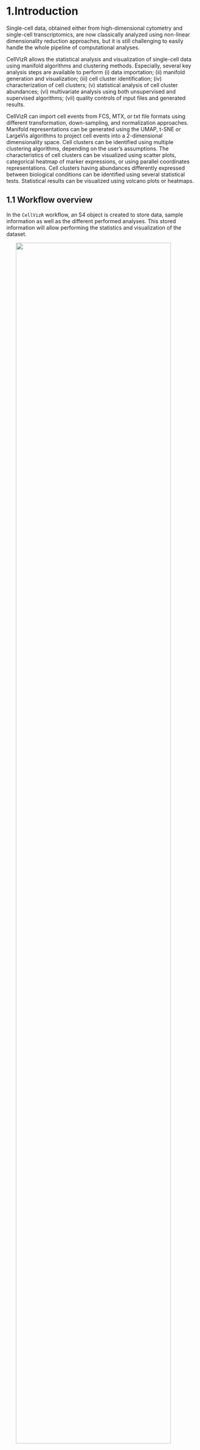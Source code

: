 # 1.Introduction

Single-cell data, obtained either from high-dimensional cytometry and
single-cell transcriptomics, are now classically analyzed using
non-linear dimensionality reduction approaches, but it is still
challenging to easily handle the whole pipeline of computational
analyses.

CellVizR allows the statistical analysis and visualization of
single-cell data using manifold algorithms and clustering methods.
Especially, several key analysis steps are available to perform (i) data
importation; (ii) manifold generation and visualization; (iii) cell
cluster identification; (iv) characterization of cell clusters; (v)
statistical analysis of cell cluster abundances; (vi) multivariate
analysis using both unsupervised and supervised algorithms; (vii)
quality controls of input files and generated results.

CellVizR can import cell events from FCS, MTX, or txt file formats using
different transformation, down-sampling, and normalization approaches.
Manifold representations can be generated using the UMAP, t-SNE or
LargeVis algorithms to project cell events into a 2-dimensional
dimensionality space. Cell clusters can be identified using multiple
clustering algorithms, depending on the user’s assumptions. The
characteristics of cell clusters can be visualized using scatter plots,
categorical heatmap of marker expressions, or using parallel coordinates
representations. Cell clusters having abundances differently expressed
between biological conditions can be identified using several
statistical tests. Statistical results can be visualized using volcano
plots or heatmaps.

## 1.1 Workflow overview

In the `CellVizR` workflow, an S4 object is created to store data,
sample information as well as the different performed analyses. This
stored information will allow performing the statistics and
visualization of the dataset.

<img src="./README_files/workflow.png" width="90%" style="display: block; margin: auto;" />

*Figure 1: Workflow of CellVizR*

*The analysis in CellVizR consists of 5 main steps: (1) importing the
data in FCS, MTX, or txt format resulting in the creation of an S4
Celldata object; (2) assigning the metadata (sample information) into
the Celldata object; and (3) generating the manifold and clustering. The
computed results can be (4) visualized in different manners and (5)
analyzed using statistical approaches.*

## 1.2 Input data

High-dimensional cytometry data can be analyzed by `CellVizR`:

-   **Type and format of data**: The cytometry data that can be analyzed
    and integrated with `CellVizR` are flow, mass or spectral cytometry
    data. The input files can be in standard cytometry format (FCS) or
    in txt format.
-   **Compensation**: Before starting an analysis with `CellVizR`,
    performing the compensation steps for flow cytometry and spectral
    data with conventional software (such as FlowJo, Kaluza, etc) is
    mandatory.
-   **Cleaning and gating**: It is highly recommended to remove debris,
    dead cells and doublets before the analysis. A pre-gating on a cell
    population of interest (e.g.lymphocytes, B cells, etc.) can also be
    performed, which will help to drastically reduce the computation
    time.

Single-cell transcriptomics data can also be analyzed by `CellVizR`:

-   **Type and format of data**: Single-cell RNA sequencing (scRNA-Seq)
    can also be analyzed and integrated with `CellVizR`. The input files
    can be in standard MTX file format.
-   **Cleaning**: Before starting an analysis with `CellVizR`,
    performing the preprocesing steps for cell count quantification and
    spectral data with conventional software (CellRanger) is mandatory.

# 2. Quick start

In this section, the main analysis steps of `CellVizR` are presented.

These steps cover several aspects, such as:

-   Installing the package
-   Importing the data and creating an `Celldata` object
-   Creating the manifold and clustering
-   Generating analyses and visualizations

## 2.1 Installation

To download `CellVizR` it is required `devtools`:

``` r
install.packages("devtools")
library("devtools")
install_github("tchitchek-lab/CellVizR")
```

The `CellVizR` package automatically downloads the necessary packages
for its operation such as:
`checkmate`,`cluster`,`concaveman`,`cowplot`,`dbscan`,`dendextend`,`diptest`,`FactoMineR`,`flowCore`,`FNN`,`ggdendro`,`ggiraph`,`ggnewscale`,`ggplot2`,`ggpubr`,`ggrepel`,`ggridges`,`Gmedian`,`gridExtra`,`gtools`,`kohonen`,`MASS`,`plyr`,`reshape`,`reshape2`,`rstatix`,`Rtsne`,`scales`,`seurat`,`stats`,`stringr`,`uwot`,`viridis`.
If not, the packages are available on the `CRAN`, except `flowCore`
which is available on `Bioconductor`.

Once installed, `CellVizR` can be loaded using the following command:

``` r
library("CellVizR")
```

## 2.2 Importing cell expression profiles

The `import()` function allows importing the expression matrix of the
cytometry files into a `Celldata` object.

The files to be loaded must be in FCS or txt format. The `import()`
function is used as below:

``` r
files <- list.files(NK_files, 
                    pattern = "fcs", full.names = TRUE) # Replace NK_files with your own path to FCS files

# import the FCS files into a Celldata object 
DataCell <- import(files, 
                   filetype = "fcs", 
                   transform = "logicle", 
                   exclude.markers = c("FS-H", "FS-A", "FS-W", "SS-H", 
                                       "SS-A", "SS-W", "Time"), 
                   d.method = "uniform",
                   parameters.method = list("target.percent" = 0.1))
```

The main arguments of the `import()` function are:

-   the `filetype` argument, which allows defining the data file type
    (`fcs` or `txt`)
-   the `transform` argument, which allows choosing the type of
    transformation to apply to the data. Possible values are: `none`,
    `logicle`, `arcsinh` and `logarithmic`. It is advised to use a
    `logicle` transform for flow cytometry, and to use an `arcsinh`
    transform for mass cytometry,
-   the `exclude_markers` argument, which is used to remove the
    irrelevant channels
-   the `d.method` argument, which allows choosing the type of
    downsampling to apply to the data. Possible values are: `none` or
    `uniform`. With `d.method` set to `uniform`, each cell has the same
    probability to be selected.
-   the `parameters.method` argument, which allows choosing the
    parameters for downsampling to apply to the data. Possible values
    are: `target.number`, `target.percent`.

Of note, single-cell transcriptomics data can be imported using the
`importMT()` function.

To correctly write down the markers to exlcude (if any), we invite users
to run the following commands to list the marker names which are present
in the loaded dataset:

``` r
# Retrieving of the marker names
QCN <- QCMarkerNames(files)
colnames(QCN)[-1]
```

    ##  [1] "FS-H"   "FS-A"   "FS-W"   "SS-H"   "SS-A"   "SS-W"   "FL1-A"  "FL2-A" 
    ##  [9] "FL3-A"  "FL4-A"  "FL5-A"  "FL6-A"  "FL7-A"  "FL8-A"  "FL9-A"  "FL10-A"

Once the `DataCell` object is created, users can print a lot of useful
information about it with:

``` r
print(DataCell)
```

    ## Object class: Celldata
    ## Numbers of samples: 28
    ## - Samples: V1_10105LA, V1_10209HE, V1_10306CG, V1_10503DC, V1_11204CD, V1_20208AA, V1_20210RF, V6_10105LA, V6_10209HE, V6_10306CG ...
    ## Numbers of markers: 9
    ## - Markers: TCR gd-FITC, NKP44-PE, DR-ECD, NKp30-Pcy5, NKp46-Pcy7, NKG2D-APC, CD3-A700, CD16-A750, CD56-BV421, CD8-KO
    ## Numbers of cells: 26,722
    ## - Metadata: 
    ## - Manifold
    ## No manifold
    ## - Clustering
    ## No clustering

## 2.3 Quality control of the dataset

The `CellVizR` package allows to perform quality control of the imported
dataset, notably to check the names and range expression of the markers
of each sample.

The input dataset can be checked in two ways.

The first method checks the concordance of the markers names between the
different samples.

Here is an example of generating such quality control:

``` r
# Check for marker concordance
QCN <- QCMarkerNames(files)
```

    ##            nb_cells FS-H FS-A FS-W SS-H SS-A SS-W       FL1-A    FL2-A  FL3-A
    ## V1_10105LA     5768 FS-H FS-A FS-W SS-H SS-A SS-W TCR gd-FITC NKP44-PE DR-ECD
    ## V1_10209HE     4944 FS-H FS-A FS-W SS-H SS-A SS-W TCR gd-FITC NKP44-PE DR-ECD
    ## V1_10306CG     4746 FS-H FS-A FS-W SS-H SS-A SS-W TCR gd-FITC NKP44-PE DR-ECD
    ## V1_10503DC     5877 FS-H FS-A FS-W SS-H SS-A SS-W TCR gd-FITC NKP44-PE DR-ECD
    ## V1_11204CD     5194 FS-H FS-A FS-W SS-H SS-A SS-W TCR gd-FITC NKP44-PE DR-ECD
    ## V1_20208AA     9435 FS-H FS-A FS-W SS-H SS-A SS-W TCR gd-FITC NKP44-PE DR-ECD
    ##                 FL4-A      FL5-A     FL6-A    FL7-A     FL8-A      FL9-A FL10-A
    ## V1_10105LA NKp30-Pcy5 NKp46-Pcy7 NKG2D-APC CD3-A700 CD16-A750 CD56-BV421 CD8-KO
    ## V1_10209HE NKp30-Pcy5 NKp46-Pcy7 NKG2D-APC CD3-A700 CD16-A750 CD56-BV421 CD8-KO
    ## V1_10306CG NKp30-Pcy5 NKp46-Pcy7 NKG2D-APC CD3-A700 CD16-A750 CD56-BV421 CD8-KO
    ## V1_10503DC NKp30-Pcy5 NKp46-Pcy7 NKG2D-APC CD3-A700 CD16-A750 CD56-BV421 CD8-KO
    ## V1_11204CD NKp30-Pcy5 NKp46-Pcy7 NKG2D-APC CD3-A700 CD16-A750 CD56-BV421 CD8-KO
    ## V1_20208AA NKp30-Pcy5 NKp46-Pcy7 NKG2D-APC CD3-A700 CD16-A750 CD56-BV421 CD8-KO

If the marker names are not the same for each sample, they can be
corrected using the `renameMarkers` as below:

``` r
# Rename markers if necessary
DataCell <- renameMarkers(DataCell, marker.names = c("TCRgd", "NKP44", "HLADR", "NKp30", "NKp46",
                                                     "NKG2D", "CD3", "CD16", "CD56", "CD8"))
```

The second method computes the median, the 5th percentile and the 95th
percentile expression values for each marker of each sample:

``` r
# Check the expression values for markers
QCR <- QCMarkerRanges(files)
```

These data then can be displayed in order to evaluate if some markers
and/or samples deviate strongly from the most frequent observations:

![](README_files/figure-markdown_github/unnamed-chunk-13-1.png)

Please note that at any moment, users can decide to generate interactive
versions of the plots generated throughout this workflow. They just need
to save the plot in a variable then call `girafe` function like in the
following commands:

``` r
plot = QCMarkerRanges(files)

plot <- ggiraph::girafe(ggobj = plot,
                          options = list(ggiraph::opts_sizing(width = .9),
                                         ggiraph::opts_hover_inv(css = "opacity:0.6;"),
                                         ggiraph::opts_hover(css = "fill:black;")))
  
plot
```

## 2.4 Assigning meta-information of biological samples

The metadata (information about the biological samples) can be assigned
to each sample in the dataset. These metadata are then used by the
different visualization methods to properly represent biological
conditions, timepoints, and individuals. The metadata argument must be a
dataframe that contains exclusively the following column names:

-   `individual`: corresponds to the sample identifier,
-   `condition`: corresponds to the biological condition of the sample,
-   `timepoint`: corresponds to the timepoint of the sample (optional).

Here is an example of a metadata assignment:

``` r
# creation of the dataframe 
metadata <- data.frame("individual"= rep(c("10105LA","10209HE","10306CG",
                                           "10503DC","11204CD","20208AA",
                                           "20210RF"), 4),
                       "condition"= rep(c("PR","SPA","PSO","B7","SJ","SPA","SPA"),4),
                       "timepoint"= c(rep("V1", 7), rep("V6", 7), rep("V7", 7), rep("V8", 7))
)
```

Important: The rownames column of metadata must match the name of the
samples when imported.

``` r
rownames(metadata) = gsub("(\\.fcs)", "", list.files(NK_files, 
                                pattern = "fcs",
                                full.names = FALSE)) # Replace NK_files with your own path to FCS files
```

``` r
# assign the dataframe 
DataCell <- assignMetadata(DataCell, 
                           metadata = metadata)
```

## 2.5 Visualization to the number of cells associated to samples

After importing the dataset, the `plotCellCounts()` function allows you
to see the number of cells in each sample to be displayed as follows:

``` r
plotCellCounts(DataCell, 
               stats = c("min","median","mean","q75","max"),
               samples = NULL,
               sort = TRUE)
```

![](README_files/figure-markdown_github/plotCellCounts-1.png)

## 2.6 Manifold construction and clustering

This section consists in generating the manifold using different
algorithms combined with cell cluster identification.

Two methods are available, depending on the parameters selected:

-   The manifold is generated first, followed by cell cluster
    identification
-   Cell cluster identification is performed followed by the manifold

In the example below, the first method has been performed.

### 2.6.1 Generating a manifold of cell events

The first step is to compute the manifold on the dataset by following
the instructions below:

``` r
# Perform Manifold from the "Celldata" object
DataCell <- generateManifold(DataCell, 
                             markers = c("TCRgd", "NKP44", "HLADR", "NKp30", "NKp46",
                                         "NKG2D", "CD3", "CD16", "CD56", "CD8"), 
                             method = "UMAP", 
                             n_neighbors = 15,
                             n_components = 2,
                             metric = "euclidean",
                             n_epochs = NULL,
                             n_threads = 1, 
                             n_sgd_threads = 1,
                             scale = FALSE)
```

    ## Manifold markers are: TCRgd, NKP44, HLADR, NKp30, NKp46, NKG2D, CD3, CD16, CD56, CD8

    ## Manifold method is: UMAP

    ## 

    ## 11:47:09 UMAP embedding parameters a = 1.896 b = 0.8006

    ## 11:47:09 Converting dataframe to numerical matrix

    ## 11:47:09 Read 26722 rows and found 10 numeric columns

    ## 11:47:09 Using Annoy for neighbor search, n_neighbors = 15

    ## 11:47:10 Building Annoy index with metric = euclidean, n_trees = 50

    ## 0%   10   20   30   40   50   60   70   80   90   100%

    ## [----|----|----|----|----|----|----|----|----|----|

    ## **************************************************|
    ## 11:47:11 Writing NN index file to temp file C:\Users\PRE.LAB\AppData\Local\Temp\RtmpqwPHBh\file17104dc34f43
    ## 11:47:11 Searching Annoy index using 1 thread, search_k = 1500
    ## 11:47:16 Annoy recall = 100%
    ## 11:47:16 Commencing smooth kNN distance calibration using 1 thread with target n_neighbors = 15
    ## 11:47:17 Initializing from normalized Laplacian + noise (using irlba)
    ## 11:47:17 Commencing optimization for 200 epochs, with 539456 positive edges using 1 thread
    ## 11:47:33 Optimization finished

The main arguments of the `generateManifold()` function are:

-   the `markers` argument, which specifies the markers to be used for
    the manifold generation
-   the `method` argument, which specifies the manifold method to use

### 2.6.2 Identifying cell clusters having similar marker expression

The second step is to identify cell clusters by following the
instructions below:

``` r
# Clustering computation from the manifold 
DataCell <- identifyClusters(DataCell, 
                             space = "manifold", 
                             method = "kmeans", 
                             centers = 120, 
                             nstart = 3)
```

    ## Clustering method is: kmeans

    ## 

    ## Identifying cell clusters...

    ## computing cell clusters boundaries...

    ## computing cell cluster count matrix...

    ## computing cell cluster abundance matrix...

The main arguments of the `identifyClusters()` function are:

-   the `space` argument, which determines if the clustering is done on
    the markers or the manifold coordinates
-   the `method` argument, which specifies the clustering algorithm to
    use

After clustering, the `plotClustersCounts()` function allows to
visualize the cells of each sample in the clusters as follows:

``` r
plotClustersCounts(DataCell, 
                   clusters = NULL,
                   sort = TRUE)
```

![](README_files/figure-markdown_github/plotClustersCounts-1.png)

### 2.6.3 Control quality of the cell clustering result

The `CellVizR` package allows to perform quality control of generated
results, notably to check the quality of the cell clustering.

The quality control of the clustering can be checked in two ways.

The first method allows the identification of small clusters,
i.e. clusters whose number of cells is below a specific threshold. The
results can be represented as a heatmap with clusters in rows and
samples in columns. All the columns except the last one represent the
contributions of each sample whereas the far right one represents the
contribution of the whole samples. If the tile is red, then it means
that the indicated cluster is less than the specified number of cells
(and thus considered as “small”). If the tile is grey, then it means
that the indicated cluster is equal to or greater than the specified
number of cells. We advice users to only consider the far right column
of the heatmap for the final interpretation of results. The overall
percentage of clusters considered as “small” among all clusters is shown
at the top of the heatmap.

The function is as below:

``` r
# QC for small clusters 
QCS <- QCSmallClusters(DataCell,
                       th.size = 50, 
                       plot.device = TRUE)
```

![](README_files/figure-markdown_github/QCSmallClusters-1.png)

The second method allows to identify the uniform clusters, i.e.those
with unimodal expression and low dispersion of expression for all its
markers.

The most important parameter of the `QCUniformClusters()` function is
`uniform.test`, three possibilities:

-   `uniform` corresponds to the verification of the unimodal
    distribution of markers with Hartigan’s test (`th.pvalue`
    parameter),
-   `IQR` corresponds to the verification of the distribution of markers
    so that they are not below the IQR threshold (`th.IQR` parameter)
-   `both` correspond to the combination of the two parameters: uniform
    and IQR

The results can be represented as a heatmap. If the tile is green then
the cell clusters have the uniform phenotype, if the tile is red, the
cell clusters have the phenotype that is not uniform. The percentage of
clusters having a uniform phenotype among all clusters is shown at the
top of the heatmap. If the score is high, it indicates that the
clustering is good.

The function is as below:

``` r
# QC for uniform clusters
QCU <- QCUniformClusters(DataCell,
                         uniform.test = "both",
                         th.pvalue = 0.05,
                         th.IQR = 2,
                         plot.device = TRUE)
```

![](README_files/figure-markdown_github/QCUniformClusters-1.png)

    ##   clusters markers    pv_dip       IQR passed
    ## 1        1    CD16 0.9183875 0.2477212   TRUE
    ## 2        1     CD3 0.9962282 0.2605658   TRUE
    ## 3        1    CD56 0.8383174 0.3003754   TRUE
    ## 4        1     CD8 0.9925717 0.2823742   TRUE
    ## 5        1   HLADR 0.9588102 0.3872350   TRUE
    ## 6        1   NKG2D 0.4408940 0.2182691   TRUE

## 2.7 Basic visualization

Once the manifold has been generated and cell clusters have been
identified, it is possible to perform different types of visualization
which are detailed below.

### 2.7.1 Representation of a computed manifold

The `plotManifold()` function displays a computed manifold
representation for a given analysis. Cell clusters are delimited by
black lines on the manifold.

The main argument of the `plotManifold()` function is the `markers`
argument which is used to specify the colour of the cells. A uniform
downsampling of cells can also be performed with the `downsampling`
argument different from `NULL` and set to a numerical value superior to
`0`. If the `density` value is used, then a UMAP representation showing
the distribution of the cell density for all samples will be shown as
below:

``` r
# Display manifold overlay by 'density' 
plotManifold(DataCell, 
             markers = "density",
             samples = NULL,
             downsampling = 20000)
```

![](README_files/figure-markdown_github/PlotManifold-1.png)

If the name of the marker is used, then the intensity of marker
expression, overlaid on the manifold (e.g. CD8), will be shown as below:

``` r
# Display manifold overlay by 'markers'  
plotManifold(DataCell, 
             markers = "CD8",
             samples = NULL,
             downsampling = 20000)
```

![](README_files/figure-markdown_github/PlotManifold2-1.png)

It is possible to specify the biological samples to be displayed in the
representation using the `samples` argument as below:

``` r
# Display manifold overlay by 'density' by sample 
plotManifold(DataCell, 
             markers = "density",
             samples = "V1_10105LA",
             downsampling = 20000)
```

![](README_files/figure-markdown_github/PlotManifold3-1.png)

If the name of the clusters is used, the the clusters number will be
shown as below:

``` r
# Display manifold overlay by 'cluster' 
plotManifold(DataCell, markers = "clusters", downsampling = 20000) + 
  ggplot2::guides(color = "none")
```

![](README_files/figure-markdown_github/PlotManifold4-1.png)

### 2.7.2 Heatmap of cell marker expressions (plotHmExpressions)

The `plotHmExpressions()` function shows marker median relative
expressions for all clusters in the whole dataset.

The mean of the median expression of each marker is classified into 4
categories (the number of categories can be changed by users, `nb.cat`
parameters). Hierarchical clustering is performed at both the marker and
cluster levels and is represented using dendrograms (the hierarchical
clustering parameters can be changed by users `method.hclust` parameters
as well as the number of metaclusters with the `metaclusters` argument).

This function is used as below:

``` r
# Heatmap of expression markers 
hm.exp <- plotHmExpressions(DataCell, 
                            metaclusters = 6)
gridExtra::grid.arrange(hm.exp)
```

![](README_files/figure-markdown_github/PlotHMExpressions-1.png)

It is possible to customize the `plotHmExpressions` with these
parameters:

-   the `markers` argument, which specifies the markers to be displayed
-   the `clusters` argument, which specifies the identifiers of the
    clusters to be displayed

These parameters can be used independently of each other as in the
following example:

``` r
# Heatmap of expression markers 
hm.exp <- plotHmExpressions(DataCell, 
                            markers = c("NKP44", "NKp30", "NKp46", "NKG2D"), 
                            clusters = c(1:50),
                            metaclusters = 6)
gridExtra::grid.arrange(hm.exp)
```

![](README_files/figure-markdown_github/plotHmExpressions2-1.png)

### 2.7.3 Representation of phenotype of identified cell clusters

The `plotMarkerDensity()` function shows marker expression densities for
one given cluster.

For each marker distribution, the plot represents the overall marker
distribution for all the cells (colored plain histogram) as well as the
marker distribution for the given cluster (transparent red or green
curve). Plus, the median expression is represented by a vertical black
dashed line. The red or green curve actually symbolizes the p-value of
the Hartigan’s Dip test, which indicates whether the distribution is
unimodal or not: in this case, the curve is colored in green if the
distrbution is identified as unimodal, whereas in red if this is not the
case.

``` r
# PhenoClusters plot for specific cluster 
plotMarkerDensity(DataCell, 
                  clusters = "58")
```

![](README_files/figure-markdown_github/plotMarkerDensity-1.png)

### 2.7.4 Representation of phenotype of cell clusters using parallels coordinates (plotCoordinates)

The `plotCoordinates()` function shows the phenotype of a specific
cluster or a set of combined clusters.

The median marker expression of each sample is represented using
parallel coordinates. The X-axis represents the cellular markers and the
Y-axis represents the marker expressions.

``` r
# Coordinates plot for specific cluster 
plotCoordinatesClusters(DataCell, 
                        condition.samples = c("timepoint"),
                        clusters = "10")
```

![](README_files/figure-markdown_github/plotCoordinates-1.png)

# 3. Statistics and visualization

## 3.1 Compute differential abundance analyses

Once the cell clustering performed, it is possible to do a differential
analysis of cell cluster abundances to identify relevant cell clusters.

The `computeStatistics()` function allows to perform the such operation
and several parameters must be taken into consideration:

-   the `condition` argument, which specifies the biological condition
    to be compared
-   the `ref.condition` argument, which specifies the reference
    biological condition
-   the `test.statistics` argument, which specifies the name of the
    statistical test to use
-   the `paired` argument, which specifies if samples are paired in the
    statistical comparison

This function is used as follows:

``` r
# Compute statistics 
DataCell@statistic <- data.frame()

V1 = selectSamples(DataCell, 
                   timepoint = "V1")
 
list.conditions <- list("V6" = selectSamples(DataCell, timepoint = "V6"),
                        "V7" = selectSamples(DataCell, timepoint = "V7"),
                        "V8" = selectSamples(DataCell, timepoint = "V8"))

  DataCell <- computeStatistics(DataCell, 
                                condition = list.conditions[[1]], 
                                ref.condition = V1,
                                comparison = paste0(names(list.conditions)[1], " vs. V1"), 
                                test.statistics = "t.test",
                                paired = FALSE)
```

    ## Computing of the t.test for: V6_10105LA,V6_10209HE,V6_10306CG,V6_10503DC,V6_11204CD,V6_20208AA,V6_20210RF vs. V1_10105LA,V1_10209HE,V1_10306CG,V1_10503DC,V1_11204CD,V1_20208AA,V1_20210RF

``` r
  DataCell <- computeStatistics(DataCell, 
                                condition = list.conditions[[2]], 
                                ref.condition = V1,
                                comparison = paste0(names(list.conditions)[2], " vs. V1"), 
                                test.statistics = "t.test",
                                paired = FALSE)
```

    ## Computing of the t.test for: V7_10105LA,V7_10209HE,V7_10306CG,V7_10503DC,V7_11204CD,V7_20208AA,V7_20210RF vs. V1_10105LA,V1_10209HE,V1_10306CG,V1_10503DC,V1_11204CD,V1_20208AA,V1_20210RF

``` r
  DataCell <- computeStatistics(DataCell, 
                                condition = list.conditions[[3]], 
                                ref.condition = V1,
                                comparison = paste0(names(list.conditions)[3], " vs. V1"), 
                                test.statistics = "t.test",
                                paired = FALSE)
```

    ## Computing of the t.test for: V8_10105LA,V8_10209HE,V8_10306CG,V8_10503DC,V8_11204CD,V8_20208AA,V8_20210RF vs. V1_10105LA,V1_10209HE,V1_10306CG,V1_10503DC,V1_11204CD,V1_20208AA,V1_20210RF

## 3.2 Visualization of statistical analysis

### 3.2.1 Volcano plot of statistical analysis

The `plotVolcano()` function shows the clusters whose number of
associated cells is statistically different between two biological
conditions and/or timepoints.

For each cluster, the p-value (indicated by -log10(p-value)) is
represented on the Y-axis and the cell abundance fold-change (indicated
by log2(fold-change)) is represented on the X-axis. The thresholds for
the p-value (`th.pv` parameter) and the fold-change (`th.fc` parameter)
are shown as dotted lines. Cell clusters down-represented are shown in
green and cell clusters up-represented are shown in red.

Here is an example for generating such representation:

``` r
# Volcano plot for differential analysis 
plotVolcano(DataCell,
            comparison = ("V7 vs. V1"),
            th.pv = 1.3,
            th.fc = 1.5,
            plot.text = TRUE)
```

![](README_files/figure-markdown_github/plotVolcano-1.png)

### 3.2.2 Heatmap of statistical analysis results

The `plotHmStatistics()` function shows the differences in abundance
between different conditions for each cluster.

For each cluster, the p-value, the log2(fold-change) and the effect size
(`statistics` parameters) can be represented. Down-represented clusters
are represented in orange, and up-represented clusters are represented
in blue. Furthermore, it is possible to choose the clusters to be
represented with the `clusters` parameter.

Here is an example for generating such representation:

``` r
# Heatmap of statistics
hm.stats <- plotHmStatistics(DataCell, 
                             clusters = NULL,
                             statistics = "pvalue")

gridExtra::grid.arrange(hm.stats)
```

![](README_files/figure-markdown_github/plotHmStatistics-1.png)

## 3.3 Visualization of cell cluster abundances

### 3.3.1 Heatmap of cell cluster abundances

The `plotHmAbundances()` function shows the cellular distribution of
samples within a given cluster.

The more the sample is represented within the cluster, the redder the
tile. If the sample is not represented in the cluster, then the tile
will be black. The `plotHmAbundances()` function can be interesting to
visualize the abundance of statistically different clusters between two
conditions, as in the following example:

``` r
#Samples to study
samples = selectSamples(DataCell, 
                        timepoint = c("V1", "V6"))

#Statistically different clusters
stats <- DataCell@statistic[DataCell@statistic$comparison == "V6 vs. V1",]
clusters = stats[stats$pvalue<=0.05 & abs(stats$lfc)>log(1.2)/log(2),]$clusters

# Heatmap of abundances
hm.abun <- plotHmAbundances(DataCell, 
                            clusters = clusters,
                            samples = samples,
                            rescale = TRUE)

gridExtra::grid.arrange(hm.abun)
```

![](README_files/figure-markdown_github/plotHmAbundances-1.png)

### 3.3.2 Cell cluster abundances using a boxplot representation

The `plotBoxPlot()` function shows the cell distribution between several
biological conditions and/or timepoints for a single cluster or for a
combined set of clusters.

This display shows the abundances of the user-defined cell clusters
(`clusters` parameter). It is possible to observe the cell abundance as
a function of the biological condition or timepoint (`obervation`
parameter). In addition, statistical tests can be performed and
displayed directly on the boxplot.

Here is an example for generating such representation:

``` r
# Boxplot for differential analysis
plotBoxplot(DataCell, 
            clusters = clusters,
            samples = NULL,
            value.y = "percentage",
            observation = "timepoint", 
            test.statistics = "t.test")
```

![](README_files/figure-markdown_github/plotBoxplot-1.png)

Other possible parameters to customize the `plotBoxPlot` are:

-   the `samples` argument, which specifies the biological samples to be
    displayed
-   the `paired` argument, which specifies if samples are paired in the
    statistical comparison

### 3.3.3 MDS representation based on cell cluster abundances

The `plotMDS()` function shows similarities between samples or clusters
based on cell cluster abundances.

Each point represents a sample or a cluster (`levels` parameter) and the
distance between the points is proportional to the Euclidean distance
between these objects. It is possible to observe the cell abundance as a
function of the biological condition or timepoint (`condition.samples`
parameter)

Here is an example for generating such representation:

``` r
# MDS
plotMDS(DataCell, 
        levels = "samples", 
        condition.samples = "timepoint", 
        clusters = NULL, 
        samples = NULL,
        plot.text = TRUE)
```

![](README_files/figure-markdown_github/plotMDS-1.png)

Other possible parameters to customize the `plotMDS` are:

-   the `clusters` argument, which specifies the identifiers of the
    clusters to be displayed
-   the `samples` argument, which specifies the biological samples to be
    displayed

### 3.3.4 PCA representation based on cell cluster abundances

The `plotPCA()` function shows similarities between samples or clusters
based on cell cluster abundances.

Each point represents a sample or a cluster (`levels` parameter). It is
possible to observe the cell abundance as a function of the biological
condition or timepoint (`condition.samples` parameter)

``` r
# PCA
plotPCA(DataCell, 
        levels = "clusters", 
        clusters = NULL, 
        samples = NULL, 
        condition.samples = "timepoint",
        plot.text = TRUE)
```

![](README_files/figure-markdown_github/plotPCA1-1.png)

``` r
# PCA
plotPCA(DataCell, 
        levels = "samples", 
        clusters = NULL, 
        samples = NULL, 
        condition.samples = "timepoint",
        plot.text = TRUE)
```

![](README_files/figure-markdown_github/plotPCA2-1.png)

Other possibl1e parameters to customize the `plotPCA` are:

-   the `clusters` argument, which specifies the identifiers of the
    clusters to be displayed
-   the `samples` argument, which specifies the biological samples to be
    displayed

# 4.Advanced graphical representation

It is important to note that all generated figures are `ggplot` objects
and can be modified in different ways

## 4.1 Modification of generated plot

The first possible modifications are those concerning the `ggplot`
object such as the title of the axes, or the title of graph

As for the example below:

``` r
# Boxplot for differential analysis
plotBoxplot(DataCell, 
            clusters = "47",
            samples = NULL,
            observation = "timepoint", 
            value.y = "percentage",
            test.statistics = "t.test") +
  ggplot2::labs(title = "Boxplot representation for timepoint")
```

![](README_files/figure-markdown_github/plotBoxplotM-1.png)

## 4.2 Combined graphical representation

For the different generated `plotManifold` it is possible to assemble
them into one figure with the `grid.arrange()` function.

The procedure is as follows:

``` r
grob1 = list()
grob1[["density"]] = plotManifold(DataCell, markers = "density")
grob1[["marker"]] = plotManifold(DataCell, markers = "CD8", scale = FALSE)

gridExtra::grid.arrange(
  grobs = grob1,
  layout_matrix = rbind(c(1,2)))
```

![](README_files/figure-markdown_github/PlotcombineManifold-1.png)

It is also possible to assemble the heatmap together with the
`plotcombineHM()` function.

As below:

``` r
plotCombineHM(hm.exp, hm.stats)
```

![](README_files/figure-markdown_github/PlotcombineHM-1.png)

    ## TableGrob (22 x 18) "arrange": 11 grobs
    ##     z         cells    name              grob
    ## 1   1 ( 5-12, 2-17) arrange    gtable[layout]
    ## 2   2 ( 1- 3, 2-17) arrange    gtable[layout]
    ## 3   3 ( 5-12, 1- 1) arrange    gtable[layout]
    ## 4   4 (13-13, 2-17) arrange    gtable[layout]
    ## 5   5 ( 5-12,18-18) arrange    gtable[layout]
    ## 6   6 ( 4- 4, 2-17) arrange    gtable[layout]
    ## 7   7 ( 1- 3, 1- 1) arrange gtable[guide-box]
    ## 8   8 (14-20, 2-17) arrange    gtable[layout]
    ## 9   9 (14-20,18-18) arrange    gtable[layout]
    ## 10 10 (21-21, 2-17) arrange    gtable[layout]
    ## 11 11 (22-22, 3-16) arrange gtable[guide-box]

# 5. Advanced usage

## 5.1 Get samples

The `selectSamples()` function allows create a vector containing the
samples of interest according to their name, condition or timepoint.

The procedure is as follows:

``` r
samples <- selectSamples(DataCell, 
                         individual = NULL, 
                         condition = NULL, 
                         timepoint = "V1")

samples
```

    ## [1] "V1_10105LA" "V1_10209HE" "V1_10306CG" "V1_10503DC" "V1_11204CD"
    ## [6] "V1_20208AA" "V1_20210RF"

## 5.2 Upsampling

The `performUpsampling()` function allows the data set to be implemented
if downsampling has been performed.

This function is used after performing the manifold and clustering (Step
2.4). After calculating the centroids from the existing clusters, the
implemented cells will be associated according to their expression
similarity with the centroid.

The procedure is as follows:

``` r
DataCell <- performUpsampling(DataCell,
                              files = files,
                              transform = "logicle")
```

## 5.3 Metaclusters

The `createMetaclusters()` function allows clusters to be combined to
create a metacluster.

This function should be used as many times as there are metaclusters to
be created. Be careful, when metaclusters are created, the original
clusters are lost.

The procedure is as follows:

``` r
DataCell <- createMetaclusters(DataCell, 
                               clusters = c("58", "27"), 
                               metacluster.name = "NewMetacluster1")
```

## 5.4 Export

The `export()` function allows extracting of the dataset in FCS or txt
format with some parameters such as UMAP coordinates and clusters.

Please note that if downsampling and upsampling have been performed,
only the downsampled cells will be extracted.

With the following method:

``` r
export(DataCell,
       filename = "Analyses_NK_K100.fcs",
       clusters = NULL,
       samples = NULL)
```

    ## [1] "Analyses_NK_K100.fcs"
